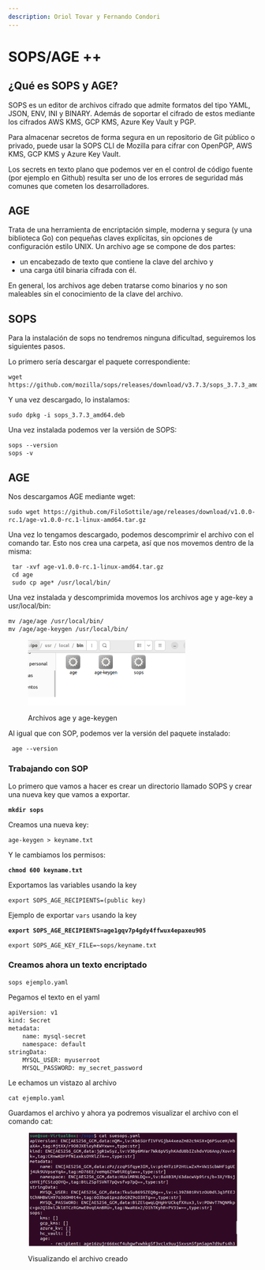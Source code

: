 ```yaml
---
description: Oriol Tovar y Fernando Condori
---
```


# SOPS/AGE ++

## ¿Qué es SOPS y AGE?&#x20;

SOPS es un editor de archivos cifrado que admite formatos del tipo YAML, JSON, ENV, INI y BINARY. Además de soportar el cifrado de estos mediante los cifrados AWS KMS, GCP KMS, Azure Key Vault y PGP.&#x20;

Para almacenar secretos de forma segura en un repositorio de Git público o privado, puede usar la SOPS CLI de Mozilla para cifrar con OpenPGP, AWS KMS, GCP KMS y Azure Key Vault.

Los secrets en texto plano que podemos ver en el control de código fuente (por ejemplo en Github) resulta ser uno de los errores de seguridad más comunes que cometen los desarrolladores.



## AGE&#x20;

Trata de una herramienta de encriptación simple, moderna y segura (y una biblioteca Go) con pequeñas claves explícitas, sin opciones de configuración estilo UNIX. Un archivo age se compone de dos partes:&#x20;

* un encabezado de texto que contiene la clave del archivo y&#x20;
* una carga útil binaria cifrada con él.&#x20;

En general, los archivos age deben tratarse como binarios y no son maleables sin el conocimiento de la clave del archivo.

## SOPS

Para la instalación de sops no tendremos ninguna dificultad, seguiremos los siguientes pasos.&#x20;

Lo primero sería descargar el paquete correspondiente:&#x20;

```
wget https://github.com/mozilla/sops/releases/download/v3.7.3/sops_3.7.3_amd64.deb
```

Y una vez descargado, lo instalamos:

```
sudo dpkg -i sops_3.7.3_amd64.deb
```

Una vez instalada podemos ver la versión de SOPS:

```
sops --version
sops -v
```

## AGE

Nos descargamos AGE mediante wget:&#x20;

```
sudo wget https://github.com/FiloSottile/age/releases/download/v1.0.0-rc.1/age-v1.0.0-rc.1-linux-amd64.tar.gz
```

Una vez lo tengamos descargado, podemos descomprimir el archivo con el comando tar. Esto nos crea una carpeta, así que nos movemos dentro de la misma:

```
 tar -xvf age-v1.0.0-rc.1-linux-amd64.tar.gz
 cd age
 sudo cp age* /usr/local/bin/
```

Una vez instalada y descomprimida movemos los archivos age y age-key a usr/local/bin:&#x20;

```
mv /age/age /usr/local/bin/ 
mv /age/age-keygen /usr/local/bin/
```

<figure><img src="../.gitbook/assets/image (3) (1).png" alt="" width="319"><figcaption><p>Archivos age y age-keygen</p></figcaption></figure>

Al igual que con SOP, podemos ver la versión del paquete instalado:

```
 age --version
```

### Trabajando con SOP

Lo primero que vamos a hacer es crear un directorio llamado SOPS y crear una nueva key que vamos a exportar.&#x20;

<pre><code><strong>mkdir sops
</strong></code></pre>

Creamos una nueva key:

```
age-keygen > keyname.txt
```

Y le cambiamos los permisos:

<pre><code><strong>chmod 600 keyname.txt
</strong></code></pre>

Exportamos las variables usando la key

```
export SOPS_AGE_RECIPIENTS=(public key)
```

Ejemplo de exportar `vars` usando la key

<pre><code><strong>export SOPS_AGE_RECIPIENTS=age1gqv7p4gdy4ffwux4epaxeu905
</strong></code></pre>

```
export SOPS_AGE_KEY_FILE=~sops/keyname.txt
```

### Creamos ahora un texto encriptado

```
sops ejemplo.yaml
```

Pegamos el texto en el yaml

```
apiVersion: v1
kind: Secret
metadata:
    name: mysql-secret
    namespace: default
stringData:
    MYSQL_USER: myuserroot
    MYSQL_PASSWORD: my_secret_password
```

Le echamos  un vistazo al archivo

```
cat ejemplo.yaml
```

Guardamos el archivo y ahora ya podremos visualizar el archivo con el comando cat:

<figure><img src="../.gitbook/assets/image (4) (1).png" alt=""><figcaption><p>Visualizando el archivo creado</p></figcaption></figure>

